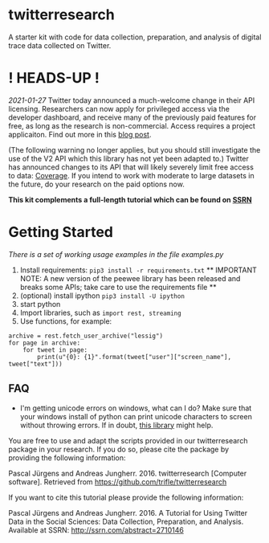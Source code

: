 # twitterresearch
A starter kit with code for data collection, preparation, and analysis of digital trace data collected on Twitter.

# ! HEADS-UP !
*2021-01-27*
Twitter today announced a much-welcome change in their API licensing. Researchers can now apply for privileged access via the developer dashboard, and receive many of the previously paid features for free, as long as the research is non-commercial. Access requires a project applicaiton. Find out more in this [blog post](https://blog.twitter.com/developer/en_us/topics/tips/2021/enabling-the-future-of-academic-research-with-the-twitter-api.html).

(The following warning no longer applies, but you should still investigate the use of the V2 API which this library has not yet been adapted to.)
Twitter has announced changes to its API that will likely severely limit free access to data: [Coverage](https://www.theverge.com/2018/4/6/17206524/twitter-tweetbot-twitterrific-apps-features-api-changes). If you intend to work with moderate to large datasets in the future, do your research on the paid options now.

**This kit complements a full-length tutorial which can be found on [SSRN](http://ssrn.com/abstract=2710146)**

# Getting Started

*There is a set of working usage examples in the file examples.py*

1.  Install requirements: `pip3 install -r requirements.txt`
** IMPORTANT NOTE: A new version of the peewee library has been released and breaks some APIs; take care to use the requirements file **
2.  (optional) install ipython `pip3 install -U ipython`
3.  start python
4.  Import libraries, such as `import rest, streaming`
5.  Use functions, for example:

```
archive = rest.fetch_user_archive("lessig")
for page in archive:
    for tweet in page:
        print(u"{0}: {1}".format(tweet["user"]["screen_name"], tweet["text"]))

```

## FAQ

- I'm getting unicode errors on windows, what can I do?
    Make sure that your windows install of python can print unicode characters to screen without throwing errors. If in doubt, [this library](https://anaconda.org/pypi/win_unicode_console) might help.


You are free to use and adapt the scripts provided in our twitterresearch package in your research. If you do so, please cite the package by providing the following information:

Pascal Jürgens and Andreas Jungherr. 2016. twitterresearch [Computer software]. Retrieved from https://github.com/trifle/twitterresearch

If you want to cite this tutorial please provide the following information:

Pascal Jürgens and Andreas Jungherr. 2016. A Tutorial for Using Twitter Data in the Social Sciences: Data Collection, Preparation, and Analysis. Available at SSRN: http://ssrn.com/abstract=2710146
